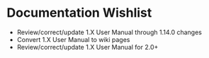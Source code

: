 # Documentation Wishlist

-   Review/correct/update 1.X User Manual through 1.14.0 changes
-   Convert 1.X User Manual to wiki pages
-   Review/correct/update 1.X User Manual for 2.0+
